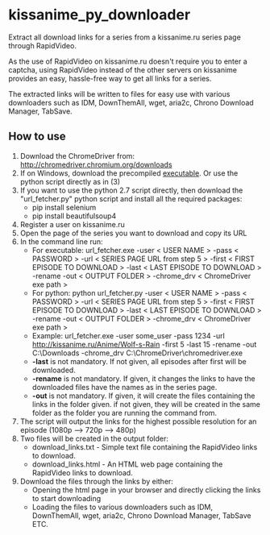 # kissanime_py_downloader
Extract all download links for a series from a kissanime.ru series page through RapidVideo.

As the use of RapidVideo on kissanime.ru doesn't require you to enter a captcha, using RapidVideo instead of the other servers on kissanime provides an easy, hassle-free way to get all links for a series.

The extracted links will be written to files for easy use with various downloaders such as IDM, DownThemAll, wget, aria2c, Chrono Download Manager, TabSave.

## How to use
1. Download the ChromeDriver from: http://chromedriver.chromium.org/downloads
2. If on Windows, download the precompiled [executable](https://github.com/itaybia/kissanime_py_downloader/releases/download/v1.0.2/url_fetcher.exe). Or use the python script directly as in (3)
3. If you want to use the python 2.7 script directly, then download the "url_fetcher.py" python script and install all the required packages:
    * pip install selenium
    * pip install beautifulsoup4
4. Register a user on kissanime.ru
5. Open the page of the series you want to download and copy its URL
6. In the command line run:
    * For executable: url_fetcher.exe -user < USER NAME > -pass < PASSWORD > -url < SERIES PAGE URL from step 5 > -first < FIRST EPISODE TO DOWNLOAD > -last < LAST EPISODE TO DOWNLOAD > -rename -out < OUTPUT FOLDER > -chrome_drv < ChromeDriver exe path >
    * For python: python url_fetcher.py -user < USER NAME > -pass < PASSWORD > -url < SERIES PAGE URL from step 5 > -first < FIRST EPISODE TO DOWNLOAD > -last < LAST EPISODE TO DOWNLOAD > -rename -out < OUTPUT FOLDER > -chrome_drv < ChromeDriver exe path >
    * Example: url_fetcher.exe -user some_user -pass 1234 -url http://kissanime.ru/Anime/Wolf-s-Rain -first 5 -last 15 -rename -out C:\Downloads -chrome_drv C:\ChromeDriver\chromedriver.exe
    * **-last** is not mandatory. If not given, all episodes after first will be downloaded.
    * **-rename** is not mandatory. If given, it changes the links to have the downloaded files have the names as in the series page.
    * **-out** is not mandatory. If given, it will create the files containing the links in the folder given. if not given, they will be created in the same folder as the folder you are running the command from.
7. The script will output the links for the highest possible resolution for an episode (1080p --> 720p --> 480p)
8. Two files will be created in the output folder:
    * download_links.txt - Simple text file containing the RapidVideo links to download.
    * download_links.html - An HTML web page containing the RapidVideo links to download.
9. Download the files through the links by either:
    * Opening the html page in your browser and directly clicking the links to start downloading
    * Loading the files to various downloaders such as IDM, DownThemAll, wget, aria2c, Chrono Download Manager, TabSave ETC.
